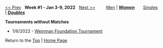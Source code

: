 <a name="top"></a>[<< Prev](women_doubles_2152.md) &nbsp; **Week #1 - Jan 3-9, 2022** &nbsp; [Next >>](women_doubles_2202.md) &nbsp;&nbsp;&nbsp;&nbsp;&nbsp;&nbsp;&nbsp; [Men](./men_doubles_2201.md) &#124; [***Women***](./women_doubles_2201.md) &nbsp;&nbsp;&nbsp;&nbsp;&nbsp; [Singles](./women_singles_2201.md) &#124; [***Doubles***](./women_doubles_2201.md)

**Tournaments without Matches**  
- 1/6/2022 - <a href="https://colleges.wearecollegetennis.com/competitions/UniversityOfHawaiiW/Tournaments/Overview/6E37FBB1-7217-4C86-803F-7B9EB940030E" target="_blank">Weinman Foundation Tournament</a>  

Return to the [Top](./women_doubles_2201.md) &#124; [Home Page](../../index.md)